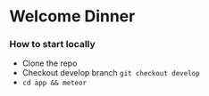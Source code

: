 # Welcome Dinner

### How to start locally
- Clone the repo
- Checkout develop branch `git checkout develop`
- `cd app && meteor`
